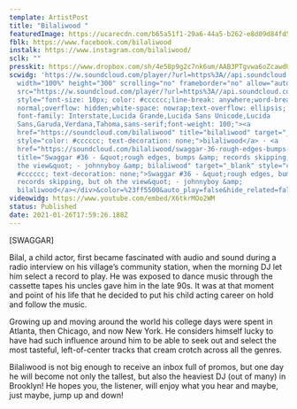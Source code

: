 ```yaml
---
template: ArtistPost
title: "Bilaliwood "
featuredImage: https://ucarecdn.com/b65a51f1-29a6-44a5-b262-e8d09d84fd5e/-/crop/451x287/80,48/-/preview/-/enhance/50/
fblk: https://www.facebook.com/bilaliwood
instalk: https://www.instagram.com/bilaliwood/
sclk: ""
presskit: https://www.dropbox.com/sh/4e58p9g2c7nk6um/AAB3PTgvwa6oZcawdUAEf633a?dl=0
scwidg: 'https://w.soundcloud.com/player/?url=https%3A//api.soundcloud.com/tracks/<iframe
  width="100%" height="300" scrolling="no" frameborder="no" allow="autoplay"
  src="https://w.soundcloud.com/player/?url=https%3A//api.soundcloud.com/tracks/954604042&color=%23ff5500&auto_play=false&hide_related=false&show_comments=true&show_user=true&show_reposts=false&show_teaser=true&visual=true"></iframe><div
  style="font-size: 10px; color: #cccccc;line-break: anywhere;word-break:
  normal;overflow: hidden;white-space: nowrap;text-overflow: ellipsis;
  font-family: Interstate,Lucida Grande,Lucida Sans Unicode,Lucida
  Sans,Garuda,Verdana,Tahoma,sans-serif;font-weight: 100;"><a
  href="https://soundcloud.com/bilaliwood" title="bilaliwood" target="_blank"
  style="color: #cccccc; text-decoration: none;">bilaliwood</a> · <a
  href="https://soundcloud.com/bilaliwood/swaggar-36-rough-edges-bumps-records-skipping-but-oh-the-view-johnnyboy-bilaliwood"
  title="Swaggar #36 - &quot;rough edges, bumps &amp; records skipping, but oh
  the view&quot; - johnnyboy &amp; bilaliwood" target="_blank" style="color:
  #cccccc; text-decoration: none;">Swaggar #36 - &quot;rough edges, bumps &amp;
  records skipping, but oh the view&quot; - johnnyboy &amp;
  bilaliwood</a></div>&color=%23ff5500&auto_play=false&hide_related=false&show_comments=true&show_user=true&show_reposts=false&show_teaser=true&visual=true'
videowidg: https://www.youtube.com/embed/X6tkrMOo2WM
status: Published
date: 2021-01-26T17:59:26.188Z
---
```

\[SWAGGAR]

Bilal, a child actor, first became fascinated with audio and sound during a radio interview on his village’s community station, when the morning DJ let him select a record to play. He was exposed to dance music through the cassette tapes his uncles gave him in the late 90s. It was at that moment and point of his life that he decided to put his child acting career on hold and follow the music. 

Growing up and moving around the world his college days were spent in Atlanta, then Chicago, and now New York. He considers himself lucky to have had such influence around him to be able to seek out and select the most tasteful, left-of-center tracks that cream crotch across all the genres. 

Bilaliwood is not big enough to receive an inbox full of promos, but one day he will become not only the tallest, but also the heaviest DJ (out of many) in Brooklyn! He hopes you, the listener, will enjoy what you hear and maybe, just maybe, jump up and down!